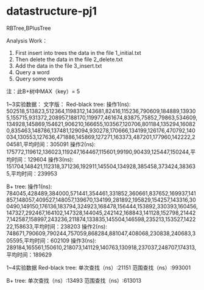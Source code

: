 # datastructure-pj1
RBTree,BPlusTree

Analysis Work：
1. First insert into trees the data in the file 1_initial.txt 
2. Then delete the data in the file 2_delete.txt 
3. Add the data in the file 3_insert.txt 
4. Query a word 
5. Query some words

注：此B+树中MAX（key）= 5

1~3实验数据：
文字版：
Red-black tree:
操作1(ns):
502518,513823,512364,1198312,143681,82416,115236,790609,184889,139305,155715,931372,208957,188170,119977,461674,83875,75852,79863,534609,134928,145869,154621,906210,166655,103567,120706,801184,135294,160820,835463,148786,137481,129094,930278,170666,134199,126176,470792,140034,130553,127636,471886,145869,127271,163373,487201,177960,142222,204581,平均时间：305091
操作2(ns):
175772,119612,136023,119247,164467,115601,99190,90439,125447,150244,平均时间：129604
操作3(ns):
151704,148421,112318,371236,192911,145504,134928,385458,373424,383635,平均时间：239953

B+ tree:
操作1(ns):
784045,428489,384000,571441,354461,331852,360661,837652,169937,141857,148057,409527,148057,139670,134199,281892,195829,154257,143316,300490,149150,176136,183794,324923,168478,156444,153892,330393,160456,147327,292467,164102,147328,144045,242142,168843,141128,152798,214427,142587,158997,243236,211874,133835,145504,146598,235213,153527,142222,158633,平均时间：238203
操作2(ns):
748671,790609,790244,757059,868284,881047,408068,230838,240683,305595,平均时间：602109
操作3(ns):
289184,165561,150610,218073,141129,140763,130918,237037,248707,174313,平均时间：189629

1~4实验数据
Red-black tree:
单次查找（ns）:21151
范围查找（ns）:993001

B+ tree:
单次查找（ns）:13493
范围查找（ns）:613013
